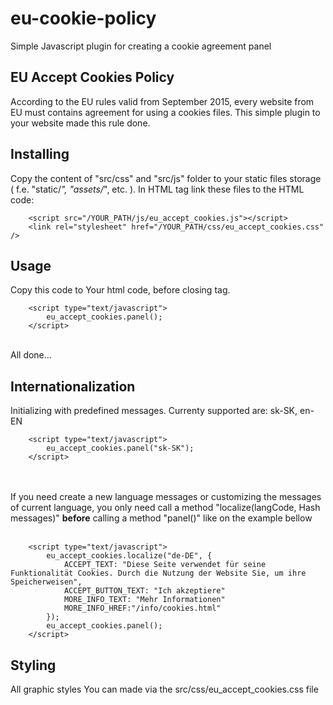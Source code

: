 # eu-cookie-policy
Simple Javascript plugin for creating a cookie agreement panel

## EU Accept Cookies Policy
According to the EU rules valid from September 2015, every website from EU must contains agreement for using a cookies files.
This simple plugin to your website made this rule done.

## Installing
Copy the content of "src/css" and "src/js" folder to your static files storage ( f.e. "static/*", "assets/*", etc. ).
In HTML <head> tag link these files to the HTML code:<br />
```
	<script src="/YOUR_PATH/js/eu_accept_cookies.js"></script>
	<link rel="stylesheet" href="/YOUR_PATH/css/eu_accept_cookies.css" />
```

## Usage
Copy this code to Your html code, before closing <body> tag.<br />
```
	<script type="text/javascript">
		eu_accept_cookies.panel();
	</script>
```
<br />
All done...

## Internationalization
Initializing with predefined messages. Currenty supported are: sk-SK, en-EN<br />
```
	<script type="text/javascript">
		eu_accept_cookies.panel("sk-SK");
	</script>
```
<br /><br />
If you need create a new language messages or customizing the messages of current language, you only need call a method "localize(langCode, Hash messages)" <strong>before</strong> calling a method "panel()" like on the example bellow<br /><br />
```
	<script type="text/javascript">
		eu_accept_cookies.localize("de-DE", {
			ACCEPT_TEXT: "Diese Seite verwendet für seine Funktionalität Cookies. Durch die Nutzung der Website Sie, um ihre Speicherweisen",
			ACCEPT_BUTTON_TEXT: "Ich akzeptiere"
			MORE_INFO_TEXT: "Mehr Informationen"
			MORE_INFO_HREF:"/info/cookies.html"
		});
		eu_accept_cookies.panel();
	</script>
```
## Styling
All graphic styles You can made via the src/css/eu_accept_cookies.css file
